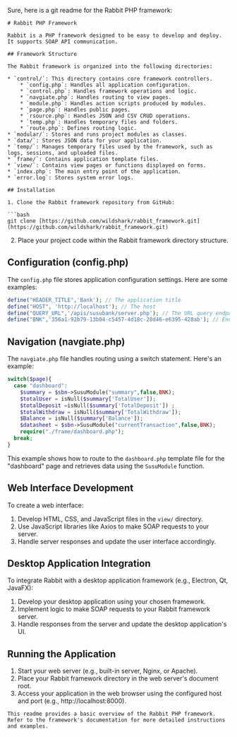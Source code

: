 Sure, here is a git readme for the Rabbit PHP framework:

```
# Rabbit PHP Framework

Rabbit is a PHP framework designed to be easy to develop and deploy. It supports SOAP API communication.

## Framework Structure

The Rabbit framework is organized into the following directories:

* `control/`: This directory contains core framework controllers.
    * `config.php`: Handles all application configuration.
    * `control.php`: Handles framework operations and logic.
    * `navgiate.php`: Handles routing to view pages.
    * `module.php`: Handles action scripts produced by modules.
    * `page.php`: Handles public pages.
    * `rsource.php`: Handles JSON and CSV CRUD operations.
    * `temp.php`: Handles temporary files and folders.
    * `route.php`: Defines routing logic.
* `modular/`: Stores and runs project modules as classes.
* `data/`: Stores JSON data for your application.
* `temp/`: Manages temporary files used by the framework, such as logs, sessions, and uploaded files.
* `frame/`: Contains application template files.
* `view/`: Contains view pages or functions displayed on forms.
* `index.php`: The main entry point of the application.
* `error.log`: Stores system error logs.

## Installation

1. Clone the Rabbit framework repository from GitHub:

```bash
git clone [https://github.com/wildshark/rabbit_framework.git](https://github.com/wildshark/rabbit_framework.git)
```

2. Place your project code within the Rabbit framework directory structure.

## Configuration (config.php)

The `config.php` file stores application configuration settings. Here are some examples:

```php
define("HEADER_TITLE",'Bank'); // The application title
define("HOST", 'http://localhost'); // The host
define("QUERY_URL",'/apis/susubank/server.php'); // The URL query endpoint
define("BNK",'356a1-92b79-13b04-c5457-4d18c-28d46-e6395-428ab'); // Endpoint token
```

## Navigation (navgiate.php)

The `navgiate.php` file handles routing using a switch statement. Here's an example:

```php
switch($page){
  case "dashboard":
    $summary = $sbn->SusuModule("summary",false,BNK);
    $totalUser = isNull($summary['TotalUser']);
    $totalDeposit =isNull($summary['TotalDeposit']) ;
    $totalWithdraw = isNull($summary['TotalWithdraw']);
    $Balance = isNull($summary['Balance']);
    $datasheet = $sbn->SusuModule("currentTransaction",false,BNK);
    require("./frame/dashboard.php");
  break;
}
```

This example shows how to route to the `dashboard.php` template file for the "dashboard" page and retrieves data using the `SusuModule` function.

## Web Interface Development

To create a web interface:

1. Develop HTML, CSS, and JavaScript files in the `view/` directory.
2. Use JavaScript libraries like Axios to make SOAP requests to your server.
3. Handle server responses and update the user interface accordingly.

## Desktop Application Integration

To integrate Rabbit with a desktop application framework (e.g., Electron, Qt, JavaFX):

1. Develop your desktop application using your chosen framework.
2. Implement logic to make SOAP requests to your Rabbit framework server.
3. Handle responses from the server and update the desktop application's UI.

## Running the Application

1. Start your web server (e.g., built-in server, Nginx, or Apache).
2. Place your Rabbit framework directory in the web server's document root.
3. Access your application in the web browser using the configured host and port (e.g., http://localhost:8000).
```
This readme provides a basic overview of the Rabbit PHP framework. Refer to the framework's documentation for more detailed instructions and examples.

